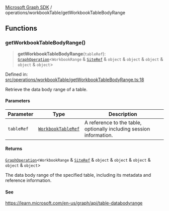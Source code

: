 [Microsoft Graph SDK](../../README.md) / operations/workbookTable/getWorkbookTableBodyRange

## Functions

### getWorkbookTableBodyRange()

> **getWorkbookTableBodyRange**(`tableRef`): [`GraphOperation`](../../GraphOperation.md#graphoperation)\<`WorkbookRange` & [`SiteRef`](../../SiteRef.md#siteref) & `object` & `object` & `object` & `object` & `object`\>

Defined in: [src/operations/workbookTable/getWorkbookTableBodyRange.ts:18](https://github.com/Future-Secure-AI/microsoft-graph/blob/main/src/operations/workbookTable/getWorkbookTableBodyRange.ts#L18)

Retrieve the data body range of a table.

#### Parameters

| Parameter | Type | Description |
| ------ | ------ | ------ |
| `tableRef` | [`WorkbookTableRef`](../../WorkbookTableRef.md#workbooktableref) | A reference to the table, optionally including session information. |

#### Returns

[`GraphOperation`](../../GraphOperation.md#graphoperation)\<`WorkbookRange` & [`SiteRef`](../../SiteRef.md#siteref) & `object` & `object` & `object` & `object` & `object`\>

The data body range of the specified table, including its metadata and reference information.

#### See

https://learn.microsoft.com/en-us/graph/api/table-databodyrange
